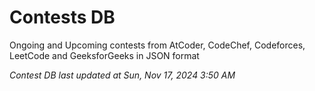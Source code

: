 # Contests DB

Ongoing and Upcoming contests from AtCoder, CodeChef, Codeforces, LeetCode and GeeksforGeeks in JSON format

*Contest DB last updated at Sun, Nov 17, 2024 3:50 AM*  
